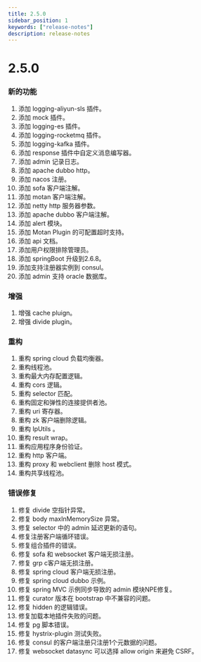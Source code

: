 ```yaml
---
title: 2.5.0
sidebar_position: 1
keywords: ["release-notes"]
description: release-notes
---
```


# 2.5.0

### 新的功能

1. 添加 logging-aliyun-sls 插件。
2. 添加 mock 插件。
3. 添加 logging-es 插件。
4. 添加 logging-rocketmq 插件。
5. 添加 logging-kafka 插件。
6. 添加 response 插件中自定义消息编写器。
7. 添加 admin 记录日志。
8. 添加 apache dubbo http。
9. 添加 nacos 注册。
10. 添加 sofa 客户端注解。
11. 添加 motan 客户端注解。
12. 添加 netty http 服务器参数。
13. 添加 apache dubbo 客户端注解。
14. 添加 alert 模块。
15. 添加 Motan Plugin 的可配置超时支持。
16. 添加 api 文档。
17. 添加用户权限排除管理员。
18. 添加 springBoot 升级到2.6.8。
19. 添加支持注册器实例到 consul。
20. 添加 admin 支持 oracle 数据库。

### 增强

1. 增强 cache pluign。
2. 增强 divide plugin。

### 重构

1. 重构 spring cloud 负载均衡器。
2. 重构线程池。
4. 重构最大内存配置逻辑。
5. 重构 cors 逻辑。
6. 重构 selector 匹配。
7. 重构固定和弹性的连接提供者池。
8. 重构 uri 寄存器。
9. 重构 zk 客户端删除逻辑。
10. 重构 IpUtils 。
11. 重构 result wrap。
13. 重构应用程序身份验证。
14. 重构 http 客户端。
15. 重构 proxy 和 webclient 删除 host 模式。
16. 重构共享线程池。

### 错误修复

1. 修复 divide 空指针异常。
2. 修复 body maxInMemorySize 异常。
3. 修复 selector 中的 admin 延迟更新的语句。
4. 修复注册客户端循环错误。
5. 修复组合插件的错误。
6. 修复 sofa 和 websocket 客户端无损注册。
7. 修复 grp c客户端无损注册。
8. 修复 spring cloud 客户端无损注册。
9. 修复 spring cloud dubbo 示例。
10. 修复 spring MVC 示例同步导致的 admin 模块NPE修复。
11. 修复 curator 版本在 bootstrap 中不兼容的问题。
12. 修复 hidden 的逻辑错误。
13. 修复加载本地插件失败的问题。
14. 修复 pg 脚本错误。
15. 修复 hystrix-plugin 测试失败。
16. 修复 consul 的客户端注册只注册1个元数据的问题。
17. 修复 websocket datasync 可以选择 allow origin 来避免 CSRF。
